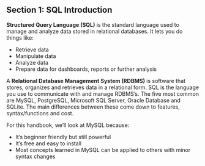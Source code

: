 ## **Section 1: SQL Introduction**

**Structured Query Language (SQL)** is the standard language used to manage and analyze data stored in relational databases. It lets you do things like:
* Retrieve data  
* Manipulate data  
* Analyze data
* Prepare data for dashboards, reports or further analysis

A **Relational Database Management System (RDBMS)** is software that stores, organizes and retrieves data in a relational form. SQL is the language you use to communicate with and manage RDBMS’s. The five most common are MySQL, PostgreSQL, Microsoft SQL Server, Oracle Database and SQLite. The main differences between these come down to features, syntax/functions and cost. 

For this handbook, we’ll look at MySQL because: 

* It’s beginner friendly but still powerful  
* It’s free and easy to install  
* Most concepts learned in MySQL can be applied to others with minor syntax changes